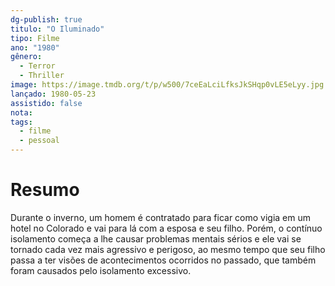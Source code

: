 ```yaml
---
dg-publish: true
titulo: "O Iluminado"
tipo: Filme
ano: "1980"
gênero:
  - Terror
  - Thriller
image: https://image.tmdb.org/t/p/w500/7ceEaLciLfksJkSHqp0vLE5eLyy.jpg
lançado: 1980-05-23
assistido: false
nota: 
tags:
  - filme
  - pessoal
---
```

# Resumo
Durante o inverno, um homem é contratado para ficar como vigia em um hotel no Colorado e vai para lá com a esposa e seu filho. Porém, o contínuo isolamento começa a lhe causar problemas mentais sérios e ele vai se tornado cada vez mais agressivo e perigoso, ao mesmo tempo que seu filho passa a ter visões de acontecimentos ocorridos no passado, que também foram causados pelo isolamento excessivo.
